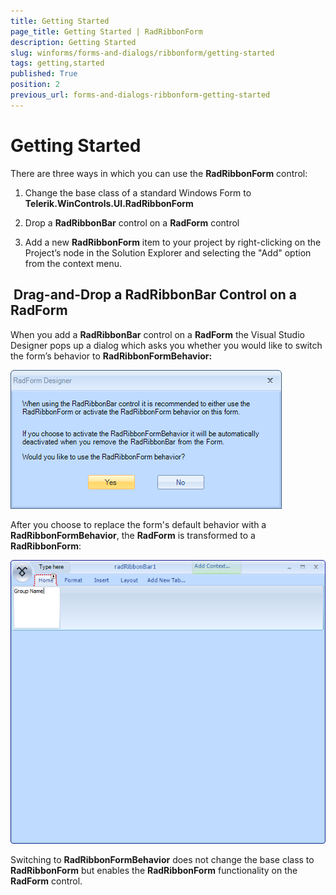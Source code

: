 ```yaml
---
title: Getting Started
page_title: Getting Started | RadRibbonForm
description: Getting Started
slug: winforms/forms-and-dialogs/ribbonform/getting-started
tags: getting,started
published: True
position: 2
previous_url: forms-and-dialogs-ribbonform-getting-started
---
```


# Getting Started

There are three ways in which you can use the __RadRibbonForm__ control:

1. Change the base class of a standard Windows Form to __Telerik.WinControls.UI.RadRibbonForm__

1. Drop a __RadRibbonBar__ control on a __RadForm__ control
          
1. Add a new __RadRibbonForm__ item to your project by right-clicking on the Project’s node in the Solution Explorer and selecting the "Add" option from the context menu.
          

##  Drag-and-Drop a RadRibbonBar Control on a RadForm

When you add a __RadRibbonBar__ control on a __RadForm__ the Visual Studio Designer pops up a dialog which asks you whether you would like to switch the form’s behavior to __RadRibbonFormBehavior:__

![forms-and-dialogs-ribbonform-getting-started 001](images/forms-and-dialogs-ribbonform-getting-started001.png)


After you choose to replace the form's default behavior with a __RadRibbonFormBehavior__, the __RadForm__ is transformed to a __RadRibbonForm__:

![forms-and-dialogs-ribbonform-getting-started 002](images/forms-and-dialogs-ribbonform-getting-started002.png)

Switching to __RadRibbonFormBehavior__ does not change the base class to __RadRibbonForm__ but enables the __RadRibbonForm__ functionality on the __RadForm__ control.


